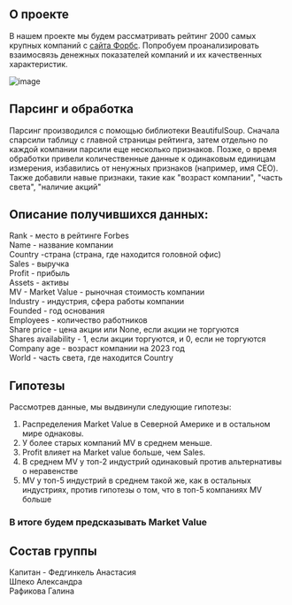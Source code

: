 ## О проекте
В нашем проекте мы будем рассматривать рейтинг 2000 самых крупных компаний с [сайта Форбс](https://www.forbes.com/consent/ketch/?toURL=https://www.forbes.com/lists/global2000/). 
Попробуем проанализировать взаимосвязь денежных показателей компаний и их качественных характеристик.

![image](https://github.com/shushenka/Capybaras/assets/133579116/bbfddf4f-e3c3-42cd-afde-8e2eed83a26f)
## Парсинг и обработка
Парсинг производился с помощью библиотеки BeautifulSoup. Сначала спарсили таблицу с главной страницы рейтинга, затем отдельно по каждой компании парсили еще несколько признаков. Позже, о время обработки привели количественные данные к одинаковым единицам измерения, избавились от ненужных признаков (например, имя CEO). Также добавили навые признаки, такие как "возраст компании", "часть света", "наличие акций"

## Описание получившихся данных:
Rank - место в рейтинге Forbes\
Name - название компании\
Country -страна (страна, где находится головной офис)\
Sales - выручка\
Profit - прибыль\
Assets - активы\
MV - Market Value - рыночная стоимость компании\
Industry - индустрия, сфера работы компании\
Founded - год основания\
Employees - количество работников\
Share price - цена акции или None, если акции не торгуются\
Shares availability - 1, если акции торгуются, и 0, если не торгуются\
Company age - возраст компании на 2023 год\
World - часть света, где находится Country


## Гипотезы
Рассмотрев данные, мы выдвинули следующие гипотезы:
1. Распределения Market Value в Северной Америке и в остальном мире однаковы.
2. У более старых компаний MV в среднем меньше.
3. Profit влияет на Market value больше, чем Sales.
4. В среднем MV у топ-2 индустрий одинаковый против альтернативы о неравенстве
5. MV у топ-5 индустрий в среднем такой же, как в остальных индустриях, против гипотезы о том, что в топ-5 компаниях MV больше

### В итоге будем предсказывать Market Value

## Состав группы
Капитан - Федгинкель Анастасия\
Шпеко Александра\
Рафикова Галина
